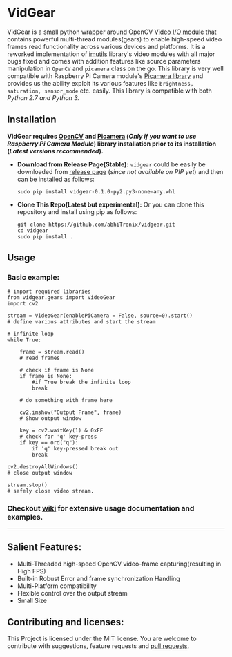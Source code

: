 # VidGear

VidGear is a small python wrapper around OpenCV [Video I/O module](https://docs.opencv.org/master/d0/da7/videoio_overview.html) that contains powerful multi-thread modules(gears) to enable high-speed video frames read functionality across various devices and platforms. It is a reworked implementation of [imutils](https://github.com/jrosebr1/imutils) library's video modules with all major bugs fixed and comes with addition features like source parameters manipulation in `OpenCV` and `picamera` class on the go. This library is very well compatible with Raspberry Pi Camera module's [Picamera library](http://picamera.readthedocs.io/) and provides us the ability exploit its various features like `brightness, saturation, sensor_mode` etc. easily. This library is compatible with both *Python 2.7 and Python 3.*


## Installation
**VidGear requires [OpenCV](https://www.pyimagesearch.com/2018/05/28/ubuntu-18-04-how-to-install-opencv/) and [Picamera](https://picamera.readthedocs.io/en/release-1.13/install.html) (*Only if you want to use Raspberry Pi Camera Module*) library installation prior to its installation (*Latest versions recommended*).**

- **Download from Release Page(Stable):** `vidgear` could be easily be downloaded from [release page](https://github.com/abhiTronix/vidgear/releases) (*since not available on PIP yet*) and then can be installed as follows:
  ```
  sudo pip install vidgear-0.1.0-py2.py3-none-any.whl
  ```
- **Clone This Repo(Latest but experimental):** Or you can clone this repository and install using pip as follows:
  ```
  git clone https://github.com/abhiTronix/vidgear.git
  cd vidgear
  sudo pip install .
  ```

## Usage

### Basic example:

```
# import required libraries
from vidgear.gears import VideoGear
import cv2

stream = VideoGear(enablePiCamera = False, source=0).start() 
# define various attributes and start the stream

# infinite loop
while True:
	
	frame = stream.read()
	# read frames

	# check if frame is None
	if frame is None:
		#if True break the infinite loop
		break
	
	# do something with frame here
	
	cv2.imshow("Output Frame", frame)
	# Show output window

	key = cv2.waitKey(1) & 0xFF
	# check for 'q' key-press
	if key == ord("q"):
		if 'q' key-pressed break out
		break

cv2.destroyAllWindows()
# close output window

stream.stop()
# safely close video stream.
```
### Checkout [wiki](https://github.com/abhiTronix/vidgear/wiki/VidGear-Gears(Classes)) for extensive usage documentation and examples.

---

## Salient Features:
- Multi-Threaded high-speed OpenCV video-frame capturing(resulting in High FPS)
- Built-in Robust Error and frame synchronization Handling
- Multi-Platform compatibility
- Flexible control over the output stream
- Small Size 

## Contributing and licenses:
This Project is licensed under the MIT license. You are welcome to contribute with suggestions, feature requests and [pull requests](https://github.com/abhiTronix/vidgear/pulls).
